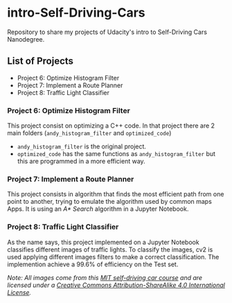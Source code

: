 # intro-Self-Driving-Cars
Repository to share my projects of Udacity's intro to Self-Driving Cars Nanodegree. 

## List of Projects

* Project 6: Optimize Histogram Filter
* Project 7: Implement a Route Planner
* Project 8: Traffic Light Classifier

### Project 6: Optimize Histogram Filter

This project consist on optimizing a C++ code. In that project there are 2 main folders (`andy_histogram_filter` and `optimized_code`)

* `andy_histogram_filter` is the original project.
* `optimized_code` has the same functions as `andy_histogram_filter` but this are programmed in a more efficient way.

### Project 7: Implement a Route Planner

This project consists in algorithm that finds the most efficient path from one point to another, trying to emulate the algorithm used by common maps Apps. It is using an _A* Search_ algorithm in a Jupyter Notebook.

### Project 8: Traffic Light Classifier

As the name says, this project implemented on a Jupyter Notebook classifies different images of traffic lights. To classify the images, cv2 is used applying different images filters to make a correct classification. The implemention achieve a 99.6% of efficiency on the Test set.

*Note: All images come from this [MIT self-driving car course](https://selfdrivingcars.mit.edu/) and are licensed under a [Creative Commons Attribution-ShareAlike 4.0 International License](https://creativecommons.org/licenses/by-sa/4.0/).*



